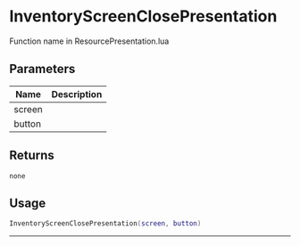 # InventoryScreenClosePresentation

Function name in ResourcePresentation.lua

## Parameters

| Name   | Description |
| ------ | ----------- |
| screen |             |
| button |             |

## Returns

`none`

## Usage

```lua
InventoryScreenClosePresentation(screen, button)
```

---
